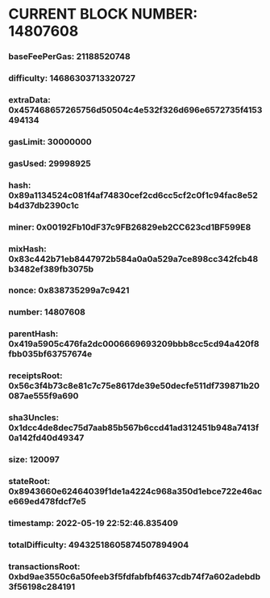 # CURRENT BLOCK NUMBER: 14807608

### baseFeePerGas: 21188520748
### difficulty: 14686303713320727
### extraData: 0x457468657265756d50504c4e532f326d696e6572735f4153494134
### gasLimit: 30000000
### gasUsed: 29998925
### hash: 0x89a1134524c081f4af74830cef2cd6cc5cf2c0f1c94fac8e52b4d37db2390c1c
### miner: 0x00192Fb10dF37c9FB26829eb2CC623cd1BF599E8
### mixHash: 0x83c442b71eb8447972b584a0a0a529a7ce898cc342fcb48b3482ef389fb3075b
### nonce: 0x838735299a7c9421
### number: 14807608
### parentHash: 0x419a5905c476fa2dc0006669693209bbb8cc5cd94a420f8fbb035bf63757674e
### receiptsRoot: 0x56c3f4b73c8e81c7c75e8617de39e50decfe511df739871b20087ae555f9a690
### sha3Uncles: 0x1dcc4de8dec75d7aab85b567b6ccd41ad312451b948a7413f0a142fd40d49347
### size: 120097
### stateRoot: 0x8943660e62464039f1de1a4224c968a350d1ebce722e46ace669ed478fdcf7e5
### timestamp: 2022-05-19 22:52:46.835409
### totalDifficulty: 49432518605874507894904
### transactionsRoot: 0xbd9ae3550c6a50feeb3f5fdfabfbf4637cdb74f7a602adebdb3f56198c284191
